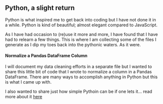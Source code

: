 ## Python, a slight return

Python is what inspired me to get back into coding but I have not done it in a while. Python is kind of beautiful; almost elegant compared to JavaScript.

As I have had occasion to (re)use it more and more, I have found that I have had to relearn a few things. This is where I am collecting some of the files I generate as I dip my toes back into the pythonic waters.  As it were.

#### Normalize a Pandas DataFrame Column
I will document my data cleaning efforts in a separate file but I wanted to share this little bit of code that I wrote to normalize a column in a Pandas DataFrame.  There are many ways to accomplish anything in Python but this is what I came up with.  

I also wanted to share just how simple Pythoin can be if one lets it...
read more about it [here](https://tripkendall.com/normalize-a-pandas-dataframe-column/)